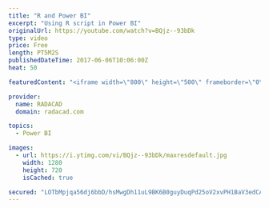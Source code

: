 ```yaml
---
title: "R and Power BI"
excerpt: "Using R script in Power BI"
originalUrl: https://youtube.com/watch?v=BQjz--93bDk
type: video
price: Free
length: PT5M2S
publishedDateTime: 2017-06-06T10:06:00Z
heat: 50

featuredContent: "<iframe width=\"800\" height=\"500\" frameborder=\"0\" src=\"https://www.youtube.com/embed/BQjz--93bDk\" allow=\"accelerometer; autoplay; encrypted-media; gyroscope; picture-in-picture\" allowfullscreen></iframe>"

provider:
  name: RADACAD
  domain: radacad.com

topics:
  - Power BI

images:
  - url: https://i.ytimg.com/vi/BQjz--93bDk/maxresdefault.jpg
    width: 1280
    height: 720
    isCached: true

secured: "LOTbMpjqa56dj6bbD/hsMwgDh11uL9BK6B0guyDuqPd25oV2xvPH1BaV3edCADeWlTLs7XHWy+MWNnxU22g614gSGT9GWHR3CV6nV4JO6oTbPeqdiDq6r9ymkq0KYMVDP3yKM0/tu+MqatvSI5h3u490hsuD5DWoyMncpl5cmU/RK3mMVzyw6CN2pQnEnu5UB1hgCa+9EsKZkNz8Wyksm2EXOWm7WXvJsoVnovpRMQVSC6K/81yuWRzMtgXChWr5UB5jjizXQCE+ybmq5gmWDSyMZVbwR2bwTXzdMfEIHet9peiu/AwztqL0xL/m5Yo2GeC0uwtSt84XCukDkkfeNXA/oylUJTKK3Gf8dhl2ZSd+WXEURTo1iOcnPB58h8ycQarHL+RNUXRSDd2giLMRr2sV9HofsQV7bYAw7X682JE=;f9EL7lClooAwMVQLBR0flw=="
---
```


